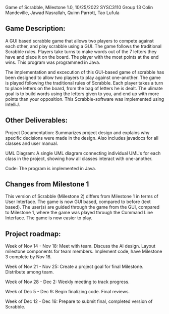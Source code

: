 Game of Scrabble, Milestone 1.0, 10/25/2022
SYSC3110 Group 13
Colin Mandeville, Jawad Nasrallah, Quinn Parrott, Tao Lufula



Game Description:
--------------------------------------------------------------------------------------------------------

A GUI based scrabble game that allows two players to compete against each other, and play scrabble using a 
GUI. The game follows the traditional Scrabble rules. Players take turns to make words out of the 7 letters 
they have and place it on the board. The player with the most points at the end wins. This program was 
programmed in Java. 

The implementation and excecution of this GUI-based game of scrabble has been designed to allow
two players to play against one-another. The game is played following the traditional rules of Scrabble. Each 
player takes a turn to place letters on the board, from the bag of letters he is dealt. The ulimate goal is 
to build words using the letters given to you, and end up with more points than your opposition. This 
Scrabble-software was implemented using IntelliJ.


Other Deliverables:
--------------------------------------------------------------------------------------------------------

Project Documentation: Summarizes project design and explains why specific decisions were made in the design.
Also includes javadocs for all classes and user manual.

UML Diagram: A single UML diagram connecting individual UML's for each class in the project, showing how all 
classes interact with one-another.

Code: The program is implemented in Java.



Changes from Milestone 1
--------------------------------------------------------------------------------------------------------
This version of Scrabble (Milestone 2) differs from Milestone 1 in terms of User Interface. The game
is now GUI based, compared to before (text based). The user(s) are guided through the game from the GUI, 
compared to Milestone 1, where the game was played through the Command Line Interface. The game is now 
easier to play.



Project roadmap: 
--------------------------------------------------------------------------------------------------------

Week of Nov 14 - Nov 18: Meet with team. Discuss the AI design. Layout milestone components for team members. 
Implement code, have Milestone 3 complete by Nov 18.


Week of Nov 21 - Nov 25: Create a project goal for final Milestone. Distribute among team.


Week of Nov 28 - Dec 2: Weekly meeting to track progress.


Week of Dec 5 - Dec 9: Begin finalizing code. Final reviews.


Week of Dec 12 - Dec 16: Prepare to submit final, completed version of Scrabble.
